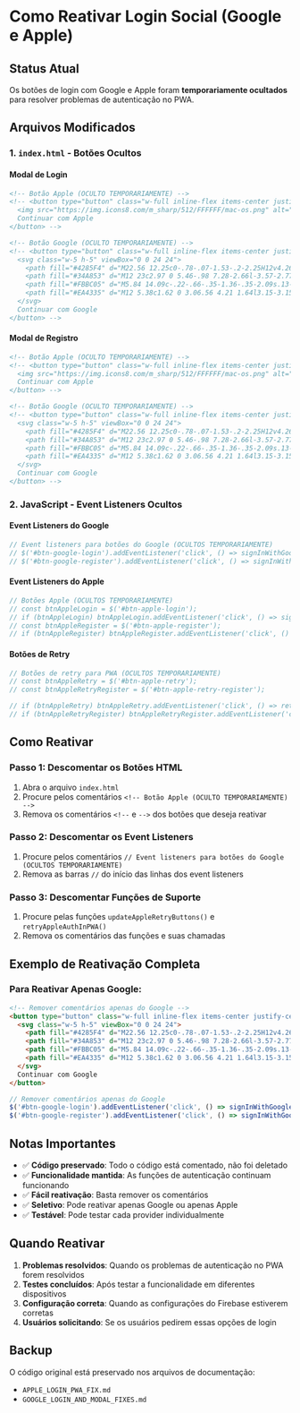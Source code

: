 # Como Reativar Login Social (Google e Apple)

## Status Atual
Os botões de login com Google e Apple foram **temporariamente ocultados** para resolver problemas de autenticação no PWA.

## Arquivos Modificados

### 1. `index.html` - Botões Ocultos

#### Modal de Login
```html
<!-- Botão Apple (OCULTO TEMPORARIAMENTE) -->
<!-- <button type="button" class="w-full inline-flex items-center justify-center gap-3 rounded-2xl bg-black px-5 py-3 text-[15px] font-semibold text-white hover:bg-black/90 transition-colors" id="btn-apple-login">
  <img src="https://img.icons8.com/m_sharp/512/FFFFFF/mac-os.png" alt="Apple" class="w-5 h-5 shrink-0" width="20" height="20"/>
  Continuar com Apple
</button> -->

<!-- Botão Google (OCULTO TEMPORARIAMENTE) -->
<!-- <button type="button" class="w-full inline-flex items-center justify-center gap-3 rounded-2xl border border-gray-300 bg-white px-5 py-3 text-[15px] font-semibold text-gray-700 hover:bg-gray-50 transition-colors" id="btn-google-login">
  <svg class="w-5 h-5" viewBox="0 0 24 24">
    <path fill="#4285F4" d="M22.56 12.25c0-.78-.07-1.53-.2-2.25H12v4.26h5.92c-.26 1.37-1.04 2.53-2.21 3.31v2.77h3.57c2.08-1.92 3.28-4.74 3.28-8.09z"/>
    <path fill="#34A853" d="M12 23c2.97 0 5.46-.98 7.28-2.66l-3.57-2.77c-.98.66-2.23 1.06-3.71 1.06-2.86 0-5.29-1.93-6.16-4.53H2.18v2.84C3.99 20.53 7.7 23 12 23z"/>
    <path fill="#FBBC05" d="M5.84 14.09c-.22-.66-.35-1.36-.35-2.09s.13-1.43.35-2.09V7.07H2.18C1.43 8.55 1 10.22 1 12s.43 3.45 1.18 4.93l2.85-2.22.81-.62z"/>
    <path fill="#EA4335" d="M12 5.38c1.62 0 3.06.56 4.21 1.64l3.15-3.15C17.45 2.09 14.97 1 12 1 7.7 1 3.99 3.47 2.18 7.07l3.66 2.84c.87-2.6 3.3-4.53 6.16-4.53z"/>
  </svg>
  Continuar com Google
</button> -->
```

#### Modal de Registro
```html
<!-- Botão Apple (OCULTO TEMPORARIAMENTE) -->
<!-- <button type="button" class="w-full inline-flex items-center justify-center gap-3 rounded-2xl bg-black px-5 py-3 text-[15px] font-semibold text-white hover:bg-black/90 transition-colors" id="btn-apple-register">
  <img src="https://img.icons8.com/m_sharp/512/FFFFFF/mac-os.png" alt="Apple" class="w-5 h-5 shrink-0" width="20" height="20"/>
  Continuar com Apple
</button> -->

<!-- Botão Google (OCULTO TEMPORARIAMENTE) -->
<!-- <button type="button" class="w-full inline-flex items-center justify-center gap-3 rounded-2xl border border-gray-300 bg-white px-5 py-3 text-[15px] font-semibold text-gray-700 hover:bg-gray-50 transition-colors" id="btn-google-register">
  <svg class="w-5 h-5" viewBox="0 0 24 24">
    <path fill="#4285F4" d="M22.56 12.25c0-.78-.07-1.53-.2-2.25H12v4.26h5.92c-.26 1.37-1.04 2.53-2.21 3.31v2.77h3.57c2.08-1.92 3.28-4.74 3.28-8.09z"/>
    <path fill="#34A853" d="M12 23c2.97 0 5.46-.98 7.28-2.66l-3.57-2.77c-.98.66-2.23 1.06-3.71 1.06-2.86 0-5.29-1.93-6.16-4.53H2.18v2.84C3.99 20.53 7.7 23 12 23z"/>
    <path fill="#FBBC05" d="M5.84 14.09c-.22-.66-.35-1.36-.35-2.09s.13-1.43.35-2.09V7.07H2.18C1.43 8.55 1 10.22 1 12s.43 3.45 1.18 4.93l2.85-2.22.81-.62z"/>
    <path fill="#EA4335" d="M12 5.38c1.62 0 3.06.56 4.21 1.64l3.15-3.15C17.45 2.09 14.97 1 12 1 7.7 1 3.99 3.47 2.18 7.07l3.66 2.84c.87-2.6 3.3-4.53 6.16-4.53z"/>
  </svg>
  Continuar com Google
</button> -->
```

### 2. JavaScript - Event Listeners Ocultos

#### Event Listeners do Google
```javascript
// Event listeners para botões do Google (OCULTOS TEMPORARIAMENTE)
// $('#btn-google-login').addEventListener('click', () => signInWithGoogle(false));
// $('#btn-google-register').addEventListener('click', () => signInWithGoogle(true));
```

#### Event Listeners do Apple
```javascript
// Botões Apple (OCULTOS TEMPORARIAMENTE)
// const btnAppleLogin = $('#btn-apple-login');
// if (btnAppleLogin) btnAppleLogin.addEventListener('click', () => signInWithApple(false));
// const btnAppleRegister = $('#btn-apple-register');
// if (btnAppleRegister) btnAppleRegister.addEventListener('click', () => signInWithApple(true));
```

#### Botões de Retry
```javascript
// Botões de retry para PWA (OCULTOS TEMPORARIAMENTE)
// const btnAppleRetry = $('#btn-apple-retry');
// const btnAppleRetryRegister = $('#btn-apple-retry-register');

// if (btnAppleRetry) btnAppleRetry.addEventListener('click', () => retryAppleAuthInPWA());
// if (btnAppleRetryRegister) btnAppleRetryRegister.addEventListener('click', () => retryAppleAuthInPWA());
```

## Como Reativar

### Passo 1: Descomentar os Botões HTML
1. Abra o arquivo `index.html`
2. Procure pelos comentários `<!-- Botão Apple (OCULTO TEMPORARIAMENTE) -->`
3. Remova os comentários `<!--` e `-->` dos botões que deseja reativar

### Passo 2: Descomentar os Event Listeners
1. Procure pelos comentários `// Event listeners para botões do Google (OCULTOS TEMPORARIAMENTE)`
2. Remova as barras `//` do início das linhas dos event listeners

### Passo 3: Descomentar Funções de Suporte
1. Procure pelas funções `updateAppleRetryButtons()` e `retryAppleAuthInPWA()`
2. Remova os comentários das funções e suas chamadas

## Exemplo de Reativação Completa

### Para Reativar Apenas Google:
```html
<!-- Remover comentários apenas do Google -->
<button type="button" class="w-full inline-flex items-center justify-center gap-3 rounded-2xl border border-gray-300 bg-white px-5 py-3 text-[15px] font-semibold text-gray-700 hover:bg-gray-50 transition-colors" id="btn-google-login">
  <svg class="w-5 h-5" viewBox="0 0 24 24">
    <path fill="#4285F4" d="M22.56 12.25c0-.78-.07-1.53-.2-2.25H12v4.26h5.92c-.26 1.37-1.04 2.53-2.21 3.31v2.77h3.57c2.08-1.92 3.28-4.74 3.28-8.09z"/>
    <path fill="#34A853" d="M12 23c2.97 0 5.46-.98 7.28-2.66l-3.57-2.77c-.98.66-2.23 1.06-3.71 1.06-2.86 0-5.29-1.93-6.16-4.53H2.18v2.84C3.99 20.53 7.7 23 12 23z"/>
    <path fill="#FBBC05" d="M5.84 14.09c-.22-.66-.35-1.36-.35-2.09s.13-1.43.35-2.09V7.07H2.18C1.43 8.55 1 10.22 1 12s.43 3.45 1.18 4.93l2.85-2.22.81-.62z"/>
    <path fill="#EA4335" d="M12 5.38c1.62 0 3.06.56 4.21 1.64l3.15-3.15C17.45 2.09 14.97 1 12 1 7.7 1 3.99 3.47 2.18 7.07l3.66 2.84c.87-2.6 3.3-4.53 6.16-4.53z"/>
  </svg>
  Continuar com Google
</button>
```

```javascript
// Remover comentários apenas do Google
$('#btn-google-login').addEventListener('click', () => signInWithGoogle(false));
$('#btn-google-register').addEventListener('click', () => signInWithGoogle(true));
```

## Notas Importantes

- ✅ **Código preservado**: Todo o código está comentado, não foi deletado
- ✅ **Funcionalidade mantida**: As funções de autenticação continuam funcionando
- ✅ **Fácil reativação**: Basta remover os comentários
- ✅ **Seletivo**: Pode reativar apenas Google ou apenas Apple
- ✅ **Testável**: Pode testar cada provider individualmente

## Quando Reativar

1. **Problemas resolvidos**: Quando os problemas de autenticação no PWA forem resolvidos
2. **Testes concluídos**: Após testar a funcionalidade em diferentes dispositivos
3. **Configuração correta**: Quando as configurações do Firebase estiverem corretas
4. **Usuários solicitando**: Se os usuários pedirem essas opções de login

## Backup

O código original está preservado nos arquivos de documentação:
- `APPLE_LOGIN_PWA_FIX.md`
- `GOOGLE_LOGIN_AND_MODAL_FIXES.md`
